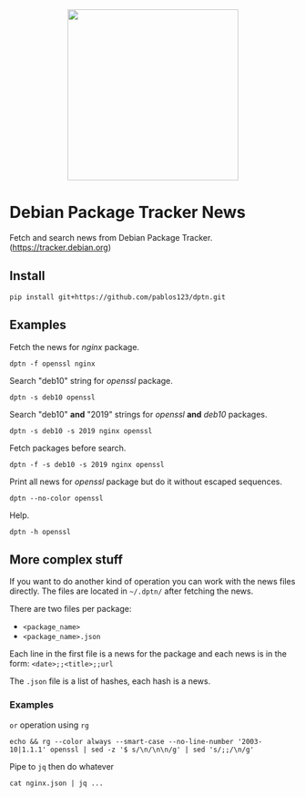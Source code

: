 <div align="center">
  <img height="300" width="300" src="https://github.com/pablos123/dptn/assets/52180403/4ebe77fd-32b3-4676-aa60-4b4b25352353"/>
</div>

# Debian Package Tracker News

Fetch and search news from Debian Package Tracker. (https://tracker.debian.org)

## Install

`pip install git+https://github.com/pablos123/dptn.git`

## Examples

Fetch the news for _nginx_ package.

```
dptn -f openssl nginx
```

Search "deb10" string for _openssl_ package.

```
dptn -s deb10 openssl
```

Search "deb10" **and** "2019" strings for _openssl_ **and** _deb10_ packages.

```
dptn -s deb10 -s 2019 nginx openssl
```

Fetch packages before search.

```
dptn -f -s deb10 -s 2019 nginx openssl
```

Print all news for _openssl_ package but do it without escaped sequences.

```
dptn --no-color openssl
```

Help.

```
dptn -h openssl
```

## More complex stuff

If you want to do another kind of operation you can work with the news files directly. The files are located in `~/.dptn/` after fetching the news.

There are two files per package:

- `<package_name>`
- `<package_name>.json`

Each line in the first file is a news for the package and each news is in the form:
`<date>;;<title>;;url`

The `.json` file is a list of hashes, each hash is a news.

### Examples

`or` operation using `rg`

```
echo && rg --color always --smart-case --no-line-number '2003-10|1.1.1' openssl | sed -z '$ s/\n/\n\n/g' | sed 's/;;/\n/g'
```

Pipe to `jq` then do whatever

```
cat nginx.json | jq ...
```
